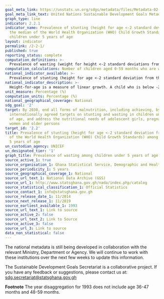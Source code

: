 ```yaml
---
goal_meta_link: https://unstats.un.org/sdgs/metadata/files/Metadata-02-02-01.pdf
goal_meta_link_text: United Nations Sustainable Development Goals Metadata (pdf 232kB)
graph_type: line
indicator: 2.2.1
indicator_name: Prevalence of stunting (height for age <-2 standard deviation from
  the median of the World Health Organization (WHO) Child Growth Standards) among
  children under 5 years of age
layout: indicator
permalink: /2-2-1/
published: true
reporting_status: complete
computation_definitions: >-
  Prevalence of wasting (weight for height <-2 standard deviations from the median of the World Health Organization (WHO) Child Growth Standards) among children under 5 years of age.
computation_calculations: Number of children aged 0-59 months who are wasting divided by total number of childern aged 0-59 months who are measured and multiplied by 100
national_indicator_available: >-
  Prevalence of stunting (height for age <-2 standard deviation from the median of the World Health Organization (WHO) Child Growth Standards) among children under 5 years of age
national_indicator_description: >-
  Height-for-age is a measure of linear growth. A child who is below -2 Standard Deviations (SD) from the reference median for height-for-age is considered short for his or her age, or stunted, which is a condition reflecting the cumulative effect of chronic malnutrition
unit_measure: Percentage (%)
computation_units: Percentage (%)
national_geographical_coverage: National
sdg_goal: '2'
target: By 2030, end all forms of malnutrition, including achieving, by 2025, the
  internationally agreed targets on stunting and wasting in children under 5 years
  of age, and address the nutritional needs of adolescent girls, pregnant and lactating
  women and older persons
target_id: '2.2'
title: Prevalence of stunting (height for age <-2 standard deviation from the median
  of the World Health Organization (WHO) Child Growth Standards) among children under
  5 years of age
un_custodian_agency: UNICEF
un_designated_tier: '1'
graph_title: Prevalence of wasting among children under 5 years of age
source_active_1: true
source_organisation_1: Ghana Statistical Service, Demographic and Health Survey, 2014
source_periodicity_1: 5 years 
source_geographical_coverage_1: National
source_url_text_1: National Data Archive (GSS)
source_url_1: http://www.statsghana.gov.gh/nada/index.php/catalog
source_statistical_classification_1: Official Statistics
source_contact_1: info@statsghana.gov.gh
source_release_date_1: 11/2014
source_next_release_1: 11/2019
source_earliest_available_1: 1993
source_url_text_1: Link to source
source_active_2: false
source_url_text_2: Link to Source
source_active_3: false
source_url_3: Link to source
data_non_statistical: false
---
```

The national metadata is still being developed in collaboration with the relevant Ministry, Department or Agency.  We will continue to work with these institutions over the next few weeks to update this information.

The Sustainable Development Goals Secretariat is a collaborative project. If you have any feedback or suggestions, please contact us at: sdg.secretariat@statsghana.gov.gh

**Footnote** The year disaggregation for 1993 does not include age 36-47 months and 48-59 months.
